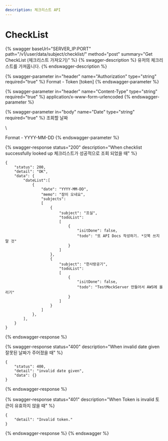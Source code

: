 ```yaml
---
description: 체크리스트 API
---
```


# CheckList

{% swagger baseUrl="SERVER_IP:PORT" path="/v1/user/data/subject/checklist/" method="post" summary="Get CheckList (체크리스트 가져오기)" %}
{% swagger-description %}
유저의 체크리스트를 가져옵니다.
{% endswagger-description %}

{% swagger-parameter in="header" name="Authorization" type="string" required="true" %}
Format - Token [token]
{% endswagger-parameter %}

{% swagger-parameter in="header" name="Content-Type" type="string" required="true" %}
application/x-www-form-urlencoded
{% endswagger-parameter %}

{% swagger-parameter in="body" name="Date" type="string" required="true" %}
 조회할 날짜

\


Format - YYYY-MM-DD
{% endswagger-parameter %}

{% swagger-response status="200" description="When checklist successfully looked up
체크리스트가 성공적으로 조회 되었을 때" %}
```
{
    "status": 200,
    "detail": "OK",
    "data": {
        "dateList":[
            {
                "date": "YYYY-MM-DD",
                "memo": "잠이 오네요",
                "subjects":
                [ 
                    {
                        "subject": "프실",
                        "todoList":
                        [
                            {
                                "isitDone": false,
                                "todo": "또 API Docs 작성하기. *깃북 쓰지 말 것"
                            }
                        ]
                    },
                    {
                        "subject": "한사랑공기",
                        "todoList":
                        [
                            {
                                "isitDone": false,
                                "todo": "TestMockServer 만들어서 AWS에 올리기"
                            }
                        ]
                    }
                ]
            },
        ],
    }
}
```
{% endswagger-response %}

{% swagger-response status="400" description="When invalid date given
잘못된 날짜가 주어졌을 때" %}
```
{
    "status": 400,
    "detail": "invalid date given",
    "data": {}
}
```
{% endswagger-response %}

{% swagger-response status="401" description="When Token is invalid
토큰이 유효하지 않을 때" %}
```
{
    "detail": "Invalid token."
}
```
{% endswagger-response %}
{% endswagger %}

